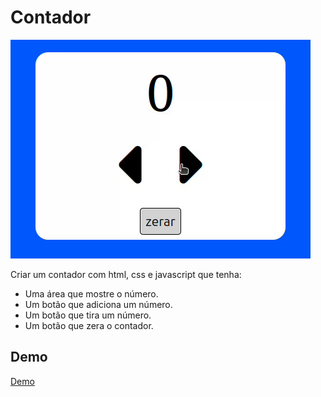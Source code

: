 # Contador

![imagem do site](capa.gif)

Criar um contador com html, css e javascript que tenha:

+ Uma área que mostre o número.
+ Um botão que adiciona um número.
+ Um botão que tira um número.
+ Um botão que zera o contador.

## Demo
[Demo](https://dsordes37.github.io/exercicios_dom/001_contador)